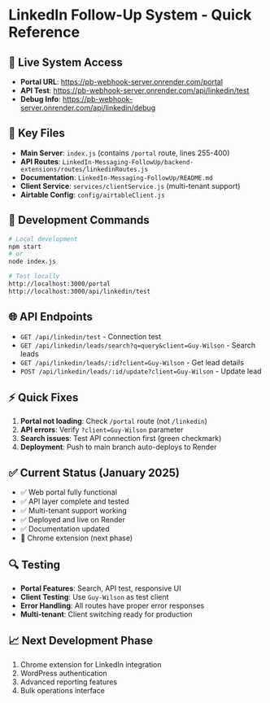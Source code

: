 # LinkedIn Follow-Up System - Quick Reference

## 🚀 Live System Access
- **Portal URL**: https://pb-webhook-server.onrender.com/portal
- **API Test**: https://pb-webhook-server.onrender.com/api/linkedin/test
- **Debug Info**: https://pb-webhook-server.onrender.com/api/linkedin/debug

## 📁 Key Files
- **Main Server**: `index.js` (contains `/portal` route, lines 255-400)
- **API Routes**: `LinkedIn-Messaging-FollowUp/backend-extensions/routes/linkedinRoutes.js`
- **Documentation**: `LinkedIn-Messaging-FollowUp/README.md`
- **Client Service**: `services/clientService.js` (multi-tenant support)
- **Airtable Config**: `config/airtableClient.js`

## 🔧 Development Commands
```bash
# Local development
npm start
# or
node index.js

# Test locally
http://localhost:3000/portal
http://localhost:3000/api/linkedin/test
```

## 🌐 API Endpoints
- `GET /api/linkedin/test` - Connection test
- `GET /api/linkedin/leads/search?q=query&client=Guy-Wilson` - Search leads
- `GET /api/linkedin/leads/:id?client=Guy-Wilson` - Get lead details
- `POST /api/linkedin/leads/:id/update?client=Guy-Wilson` - Update lead

## ⚡ Quick Fixes
1. **Portal not loading**: Check `/portal` route (not `/linkedin`)
2. **API errors**: Verify `?client=Guy-Wilson` parameter
3. **Search issues**: Test API connection first (green checkmark)
4. **Deployment**: Push to main branch auto-deploys to Render

## ✅ Current Status (January 2025)
- ✅ Web portal fully functional
- ✅ API layer complete and tested
- ✅ Multi-tenant support working
- ✅ Deployed and live on Render
- ✅ Documentation updated
- 🚧 Chrome extension (next phase)

## 🔍 Testing
- **Portal Features**: Search, API test, responsive UI
- **Client Testing**: Use `Guy-Wilson` as test client
- **Error Handling**: All routes have proper error responses
- **Multi-tenant**: Client switching ready for production

## 📈 Next Development Phase
1. Chrome extension for LinkedIn integration
2. WordPress authentication
3. Advanced reporting features
4. Bulk operations interface
